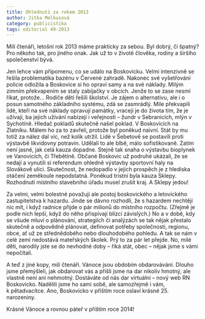```yaml
---
title: Ohlednutí za rokem 2013
author: Jitka Melkusová
category: publicistika
tags: editorial 49-2013
---
```


Milí čtenáři, letošní rok 2013 máme prakticky za sebou. Byl dobrý, či špatný? Pro někoho tak, pro jiného onak. Jak už to v životě člověka, rodiny a širšího společenství bývá.

Jen lehce vám připomenu, co se událo na Boskovicku. Velmi intenzivně se řešila problematika bazénu v Červené zahradě. Nakonec své vyšetřování policie odložila a Boskovice si ho opraví samy a na své náklady. Milým zimním překvapením se staly zabíjačky v obcích. Jenže to se zase nesmí říkat, protože… Rodiče dětí řešili školství. Je zájem o alternativu, ale i o posun samotného základního systému, zdá se zasmrádlý. Mile překvapili lidé, kteří na své náklady opravují památky, vracejí je do života tím, že je užívají, ba jejich užívání nabízejí i veřejnosti – žundr v Sebranicích, mlýn v Sychotíně. Hledač pokladů skutečně našel poklad. V Boskovicích na Zlatníku. Málem ho za to zavřeli, protože byl poněkud naivní. Stát by mu totiž za nález dal víc, než kolik utržil. Lidé v Šebetově se postavili proti výstavbě likvidovny potravin. Udělali to ale blbě, málo sofistikovaně. Zatím není jasné, jak celá kauza dopadne. Stejně tak snaha o výstavbu bioplynek ve Vanovicích, či Třebětíně. Občané Boskovic už podruhé ukázali, že se nedají a vynutili si referendum ohledně výstavby sportovní haly na Slovákově ulici. Skutečnost, že nedopadlo v jejich prospěch je z hlediska otáčení zeměkoule nepodstatná. Poněkud tristní byla kauza Sklepy. Rozhodnutí místního stavebního úřadu musel zrušit kraj. A Sklepy jedou!

Za velmi, velmi bolestné považuji ale postoj boskovického a letovického zastupitelstva k hazardu. Jinde se dávno rozhodli, že s hazardem nechtějí nic mít, i když radnice přijde o pár milionů do místního rozpočtu. (Zřejmě je podle nich lepší, když do něho přispívají blízcí závislých.) No a v době, kdy se všude mluví o plánování, strategiích či analýzách se tak nějak přestalo skutečně a odpovědně plánovat, definovat potřeby společnosti, regionu, obce, ať už ze střednědobého nebo dlouhodobého pohledu. A tak se nám v celé zemi nedostává mateřských školek. Prý to za pár let přejde. No, milé děti, narodily jste se do nevhodné doby – říká stát, obec – nějak jsme s vámi nepočítali.

A teď z jiné kopy, milí čtenáři. Vánoce jsou obdobím obdarovávání. Dlouho jsme přemýšleli, jak obdarovat vás a přišli jsme na dar nikoliv hmotný, ale vlastně není ani nehmotný. Dostáváte od nás dar virtuální – nový web RN Boskovicko. Nadělili jsme ho sami sobě, ale samozřejmě i vám, k pětadvacítce. Ano, Boskovicko v příštím roce oslaví krásné 25. narozeniny.

Krásné Vánoce a rovnou páteř v příštím roce 2014!
